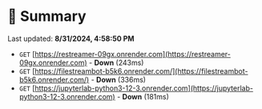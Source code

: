 # 📖 Summary
Last updated: **8/31/2024, 4:58:50 PM**

- `GET` [https://restreamer-09gx.onrender.com](https://restreamer-09gx.onrender.com) - **Down** (243ms)
- `GET` [https://filestreambot-b5k6.onrender.com/](https://filestreambot-b5k6.onrender.com/) - **Down** (336ms)
- `GET` [https://jupyterlab-python3-12-3.onrender.com](https://jupyterlab-python3-12-3.onrender.com) - **Down** (181ms)
